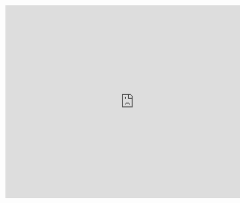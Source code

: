 <iframe src="https://calendar.google.com/calendar/embed?src=1lesb1h4g6i0h6gambvkhjhlj8%40group.calendar.google.com&ctz=Europe%2FRome" style="border: 0" width="800" height="600" frameborder="0" scrolling="no"></iframe>
